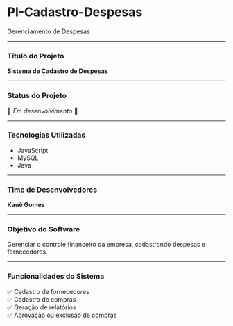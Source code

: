 # PI-Cadastro-Despesas  
Gerenciamento de Despesas  

---

### Título do Projeto  
**Sistema de Cadastro de Despesas**  

---

### Status do Projeto  
🚧 *Em desenvolvimento* 🚧  

---

### Tecnologias Utilizadas  
- JavaScript  
- MySQL  
- Java  

---

### Time de Desenvolvedores  
**Kauê Gomes**  

---

### Objetivo do Software  
Gerenciar o controle financeiro da empresa, cadastrando despesas e fornecedores.  

---

### Funcionalidades do Sistema  
✅ Cadastro de fornecedores  
✅ Cadastro de compras  
✅ Geração de relatórios  
✅ Aprovação ou exclusão de compras  
